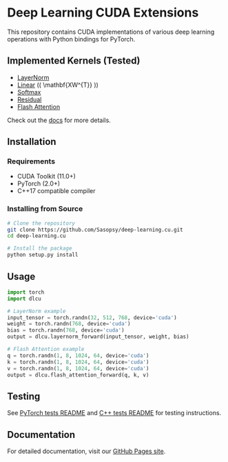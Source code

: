 # Deep Learning CUDA Extensions

This repository contains CUDA implementations of various deep learning operations with Python bindings for PyTorch.

## Implemented Kernels (Tested)

- [LayerNorm](csrc/kernels/layernorm)
- [Linear](csrc/kernels/linear) (\( \mathbf{XW^{T}} \))
- [Softmax](csrc/kernels/softmax)
- [Residual](csrc/kernels/residual)
- [Flash Attention](csrc/kernels/attention/flash_attention)

Check out the [docs](docs/kernels) for more details.

## Installation

### Requirements
- CUDA Toolkit (11.0+)
- PyTorch (2.0+)
- C++17 compatible compiler

### Installing from Source

```bash
# Clone the repository
git clone https://github.com/Sasopsy/deep-learning.cu.git
cd deep-learning.cu

# Install the package
python setup.py install
```

## Usage

```python
import torch
import dlcu

# LayerNorm example
input_tensor = torch.randn(32, 512, 768, device='cuda')
weight = torch.randn(768, device='cuda')
bias = torch.randn(768, device='cuda')
output = dlcu.layernorm_forward(input_tensor, weight, bias)

# Flash Attention example
q = torch.randn(1, 8, 1024, 64, device='cuda')
k = torch.randn(1, 8, 1024, 64, device='cuda')
v = torch.randn(1, 8, 1024, 64, device='cuda')
output = dlcu.flash_attention_forward(q, k, v)
```

## Testing

See [PyTorch tests README](tests/torch/README.md) and [C++ tests README](tests/cpp/README.md) for testing instructions.

## Documentation

For detailed documentation, visit our [GitHub Pages site](https://sasopsy.github.io/deep-learning.cu/).


